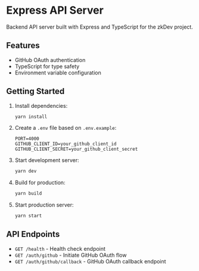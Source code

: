 # Express API Server

Backend API server built with Express and TypeScript for the zkDev project.

## Features

- GitHub OAuth authentication
- TypeScript for type safety
- Environment variable configuration

## Getting Started

1. Install dependencies:
   ```bash
   yarn install
   ```

2. Create a `.env` file based on `.env.example`:
   ```
   PORT=4000
   GITHUB_CLIENT_ID=your_github_client_id
   GITHUB_CLIENT_SECRET=your_github_client_secret
   ```

3. Start development server:
   ```bash
   yarn dev
   ```

4. Build for production:
   ```bash
   yarn build
   ```

5. Start production server:
   ```bash
   yarn start
   ```

## API Endpoints

- `GET /health` - Health check endpoint
- `GET /auth/github` - Initiate GitHub OAuth flow
- `GET /auth/github/callback` - GitHub OAuth callback endpoint